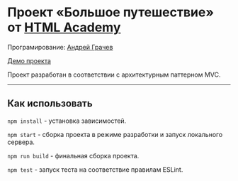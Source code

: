# Проект «Большое путешествие» от [HTML Academy](https://htmlacademy.ru/)

Програмирование: [Андрей Грачев](https://github.com/andreysgra/)

[Демо проекта](https://andreysgra.github.io/big-trip-10/)

Проект разработан в соответствии с архитектурным паттерном MVC.

---

## Как использовать

`npm install` - установка зависимостей.

`npm start` - сборка проекта в режиме разработки и запуск локального сервера.

`npm run build` - финальная сборка проекта.

`npm test` - запуск теста на соответствие правилам ESLint.
